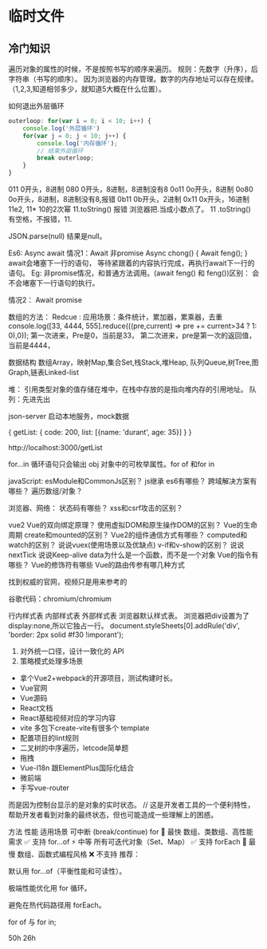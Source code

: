 # 临时文件

## 冷门知识

遍历对象的属性的时候，不是按照书写的顺序来遍历。
规则：先数字（升序），后字符串（书写的顺序）。
因为浏览器的内存管理。数字的内存地址可以存在规律。（1,2,3,知道相邻多少，就知道5大概在什么位置）。

如何退出外层循环

```js
outerloop: for(var i = 0; i < 10; i++) {
    console.log('外层循环')
    for(var j = 0; j < 10; j++) {
        console.log('内存循环');
        // 结束外层循环
        break outerloop;
    }
}
```

011  0开头，8进制
080  0开头，8进制，8进制没有8
0o11  0o开头，8进制
0o80  0o开头，8进制，8进制没有8,报错
0b11  0b开头，2进制
0x11  0x开头，16进制
11e2,  11* 10的2次幂
11.toString()  报错  浏览器把.当成小数点了。
11 .toString()  有空格，不报错，11.

JSON.parse(null) 结果是null。


Es6:
Async await
情况1：Await 非promise
Async chong() {
Await feng();
}
await会堵塞下一行的语句， 等待紧跟着的内容执行完成，再执行await下一行的语句。
Eg: 非promise情况，和普通方法调用。(await feng() 和 feng())区别：
会不会堵塞下一行语句的执行。

情况2： Await promise


数组的方法：
Redcue : 应用场景：条件统计，累加器，累乘器，去重
console.log([33, 4444, 555].reduce(((pre,current) => pre += current>34 ? 1: 0),0));	
第一次进来，Pre是0，当前是33，
第二次进来，pre是第一次的返回值，当前是4444，

数据结构
数组Array，映射Map,集合Set,栈Stack,堆Heap, 队列Queue,树Tree,图Graph,链表Linked-list


堆： 引用类型对象的值存储在堆中，在栈中存放的是指向堆内存的引用地址。
队列：先进先出


json-server 启动本地服务，mock数据

{
    getList: {
        code: 200,
        list: [{name: 'durant', age: 35}]
    }
}

http://localhost:3000/getList


for...in 循环语句只会输出 obj 对象中的可枚举属性。for of 和for in 


javaScript:
esModule和CommonJs区别？
js继承
es6有哪些？
跨域解决方案有哪些？
遍历数组/对象？

浏览器、网络：
状态码有哪些？
xss和csrf攻击的区别？

vue2
Vue的双向绑定原理？
使用虚拟DOM和原生操作DOM的区别？
Vue的生命周期
create和mounted的区别？
Vue2的组件通信方式有哪些？
computed和watch的区别？
说说vuex(使用场景以及优缺点)
v-if和v-show的区别？
说说nextTick
说说Keep-alive
data为什么是一个函数，而不是一个对象
Vue的指令有哪些？
Vue的修饰符有哪些
Vue的路由传参有哪几种方式 


找到权威的官网，视频只是用来参考的

谷歌代码：chromium/chromium

行内样式表
内部样式表
外部样式表
浏览器默认样式表。
浏览器把div设置为了display:none,所以它独占一行。
document.styleSheets[0].addRule('div', 'border: 2px solid #f30 !imporant');

1. 对外统一口径，设计一致化的 API
2. 策略模式处理多场景


* 拿个Vue2+webpack的开源项目，测试构建时长。
* Vue官网
* Vue源码
* React文档
* React基础视频对应的学习内容
* vite 多包下create-vite有很多个 template
* 配置项目的lint规则
* 二叉树的中序遍历，letcode简单题
* 拖拽
* Vue-I18n 跟ElementPlus国际化结合
* 微前端
* 手写vue-router

而是因为控制台显示的是对象的实时状态。
// 这是开发者工具的一个便利特性，帮助开发者看到对象的最终状态，但也可能造成一些理解上的困惑。


方法	性能	适用场景	可中断 (break/continue)
for	🚀 最快	数组、类数组、高性能需求	✅ 支持
for...of	⚡ 中等	所有可迭代对象（Set、Map）	✅ 支持
forEach	🐢 最慢	数组、函数式编程风格	❌ 不支持
推荐：

默认用 for...of（平衡性能和可读性）。

极端性能优化用 for 循环。

避免在热代码路径用 forEach。

for of 与 for in;

50h  26h
